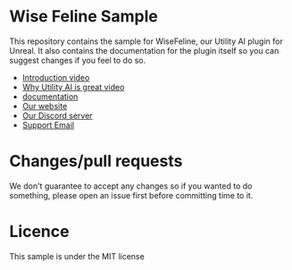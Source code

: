 # Wise Feline Sample

This repository contains the sample for WiseFeline, our Utility AI plugin for Unreal.
It also contains the documentation for the plugin itself so you can suggest changes if you feel to do so.

- [Introduction video](https://youtu.be/n-juHwnlZiU)
- [Why Utility AI is great video](https://youtu.be/GQkb8LFp8YI)
- [documentation](https://nooparmygames.com/WF-UtilityAI-Unreal)
- [Our website](https://nooparmygames.com)
- [Our Discord server](https://discord.gg/FA8R7APZWR)
- [Support Email](mailto:support@nooparmygames.com)

# Changes/pull requests

We don't guarantee to accept any changes so if you wanted to do something, please open an issue first before committing time to it.

# Licence

This sample is under the MIT license